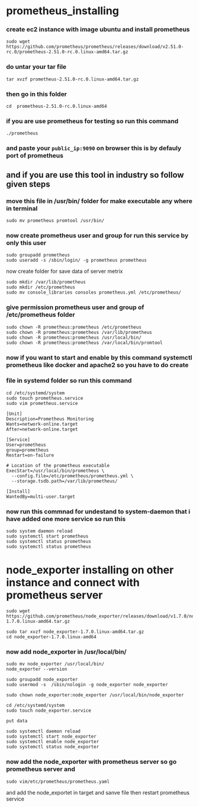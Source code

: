 # prometheus_installing
### create ec2 instance with image ubuntu  and install prometheus
```
sudo wget https://github.com/prometheus/prometheus/releases/download/v2.51.0-rc.0/prometheus-2.51.0-rc.0.linux-amd64.tar.gz
```
### do untar your tar file 
```
tar xvzf prometheus-2.51.0-rc.0.linux-amd64.tar.gz
```
### then go in this folder 
```
cd  prometheus-2.51.0-rc.0.linux-amd64
```
### if you are use prometheus for testing so run this command 
```
./prometheus
```
### and paste your ```public_ip:9090``` on browser this is by defauly port of prometheus

## and if you are use this tool in industry so follow given steps

### move this file in /usr/bin/ folder for make executable any where in terminal 
```
sudo mv prometheus promtool /usr/bin/
```
### now create prometheus user and group for run this service by only this user
```
sudo groupadd prometheus
sudo useradd -s /sbin/login/ -g prometheus prometheus   
```
now create folder for save data of server metrix 
```
sudo mkdir /var/lib/prometheus
sudo mkdir /etc/prometheus
sudo mv console_libraries consoles prometheus.yml /etc/prometheus/
```
### give permission prometheus user and group of /etc/prometheus folder 
```
sudo chown -R prometheus:prometheus /etc/prometheus
sudo chown -R prometheus:prometheus /var/lib/prometheus
sudo chown -R prometheus:prometheus /usr/local/bin/
sudo chown -R prometheus:prometheus /var/local/bin/promtool
```
### now if you want to start and enable by this command systemctl prometheus like docker and apache2 so you have to do create 
### file in systemd folder so run this command 
```
cd /etc/systemd/system
sudo touch prometheus.service
sudo vim prometheus.service
```
```
[Unit]
Description=Prometheus Monitoring
Wants=network-online.target
After=network-online.target

[Service]
User=prometheus
group=prometheus
Restart=on-failure

# Location of the prometheus executable
ExecStart=/usr/local/bin/prometheus \
  --config.file=/etc/prometheus/prometheus.yml \
  --storage.tsdb.path=/var/lib/prometheus/

[Install]
WantedBy=multi-user.target
```
### now run this commnad for undestand to system-daemon that i have added one more service so run this 
```
sudo system daemon reload
sudo systemctl start prometheus
sudo systemctl status prometheus
sudo systemctl status prometheus
```
# node_exporter installing on other instance and connect with prometheus server 
```
sudo wget https://github.com/prometheus/node_exporter/releases/download/v1.7.0/node_exporter-1.7.0.linux-amd64.tar.gz
```
```
sudo tar xvzf node_exporter-1.7.0.linux-amd64.tar.gz
cd node_exporter-1.7.0.linux-amd64
```
### now add node_exporter in /usr/local/bin/
```
sudo mv node_exporter /usr/local/bin/
node_exporter --version
```
```
sudo groupadd node_exporter
sudo usermod -s  /sbin/nologin -g node_exporter node_exporter 
```
```
sudo chown node_exporter:node_exporter /usr/local/bin/node_exporter
```
```
cd /etc/systemd/system
sudo touch node_exporter.service
```
```
put data
```
```
sudo systemctl daemon reload 
sudo systemctl start node_exporter
sudo systemctl enable node_exporter
sudo systemctl status node_exporter
```
### now add the node_exporter with prometheus server so go  prometheus server and 
```
sudo vim/etc/prometheus/prometheus.yaml
```
and add the node_exportet in target and sanve file then restart prometheus service 
